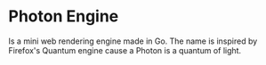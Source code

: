# Photon Engine
Is a mini web rendering engine made in Go. The name is inspired by Firefox's Quantum engine cause a Photon is a quantum of light.
